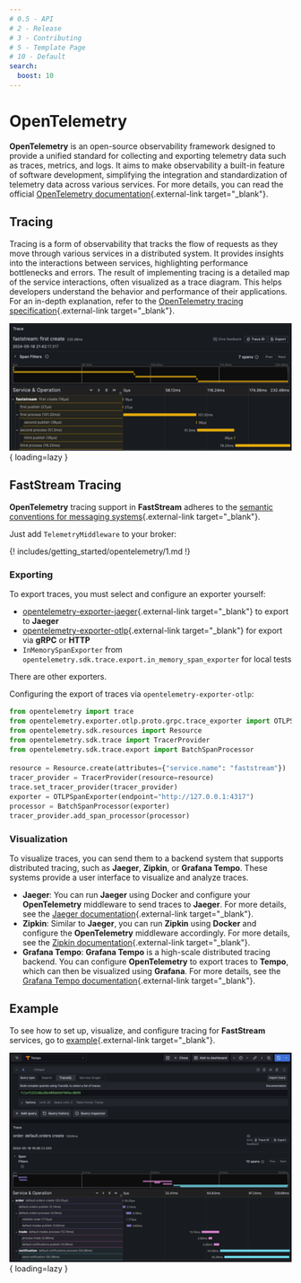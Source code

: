 ```yaml
---
# 0.5 - API
# 2 - Release
# 3 - Contributing
# 5 - Template Page
# 10 - Default
search:
  boost: 10
---
```


# OpenTelemetry

**OpenTelemetry** is an open-source observability framework designed to provide a unified standard for collecting and exporting telemetry data such as traces, metrics, and logs. It aims to make observability a built-in feature of software development, simplifying the integration and standardization of telemetry data across various services. For more details, you can read the official [OpenTelemetry documentation](https://opentelemetry.io/){.external-link target="_blank"}.

## Tracing

Tracing is a form of observability that tracks the flow of requests as they move through various services in a distributed system. It provides insights into the interactions between services, highlighting performance bottlenecks and errors. The result of implementing tracing is a detailed map of the service interactions, often visualized as a trace diagram. This helps developers understand the behavior and performance of their applications. For an in-depth explanation, refer to the [OpenTelemetry tracing specification](https://opentelemetry.io/docs/concepts/signals/traces/){.external-link target="_blank"}.

![HTML-page](../../../assets/img/simple-trace.png){ loading=lazy }


## FastStream Tracing

**OpenTelemetry** tracing support in **FastStream** adheres to the [semantic conventions for messaging systems](https://opentelemetry.io/docs/specs/semconv/messaging/){.external-link target="_blank"}.

Just add `TelemetryMiddleware` to your broker:

{! includes/getting_started/opentelemetry/1.md !}

### Exporting

To export traces, you must select and configure an exporter yourself:

* [opentelemetry-exporter-jaeger](https://pypi.org/project/opentelemetry-exporter-jaeger/){.external-link target="_blank"} to export to **Jaeger**
* [opentelemetry-exporter-otlp](https://pypi.org/project/opentelemetry-exporter-otlp/){.external-link target="_blank"} for export via **gRPC** or **HTTP**
* ``InMemorySpanExporter`` from ``opentelemetry.sdk.trace.export.in_memory_span_exporter`` for local tests

There are other exporters.

Configuring the export of traces via `opentelemetry-exporter-otlp`:

```python linenums="1" hl_lines="10-12"
from opentelemetry import trace
from opentelemetry.exporter.otlp.proto.grpc.trace_exporter import OTLPSpanExporter
from opentelemetry.sdk.resources import Resource
from opentelemetry.sdk.trace import TracerProvider
from opentelemetry.sdk.trace.export import BatchSpanProcessor

resource = Resource.create(attributes={"service.name": "faststream"})
tracer_provider = TracerProvider(resource=resource)
trace.set_tracer_provider(tracer_provider)
exporter = OTLPSpanExporter(endpoint="http://127.0.0.1:4317")
processor = BatchSpanProcessor(exporter)
tracer_provider.add_span_processor(processor)
```

### Visualization

To visualize traces, you can send them to a backend system that supports distributed tracing, such as **Jaeger**, **Zipkin**, or **Grafana Tempo**. These systems provide a user interface to visualize and analyze traces.

* **Jaeger**: You can run **Jaeger** using Docker and configure your **OpenTelemetry** middleware to send traces to **Jaeger**. For more details, see the [Jaeger documentation](https://www.jaegertracing.io/){.external-link target="_blank"}.
* **Zipkin**: Similar to **Jaeger**, you can run **Zipkin** using **Docker** and configure the **OpenTelemetry** middleware accordingly. For more details, see the [Zipkin documentation](https://zipkin.io/){.external-link target="_blank"}.
* **Grafana Tempo**: **Grafana Tempo** is a high-scale distributed tracing backend. You can configure **OpenTelemetry** to export traces to **Tempo**, which can then be visualized using **Grafana**. For more details, see the [Grafana Tempo documentation](https://grafana.com/docs/tempo/latest/){.external-link target="_blank"}.

## Example

To see how to set up, visualize, and configure tracing for **FastStream** services, go to [example](https://github.com/draincoder/faststream-monitoring){.external-link target="_blank"}.

![HTML-page](../../../assets/img/distributed-trace.png){ loading=lazy }
